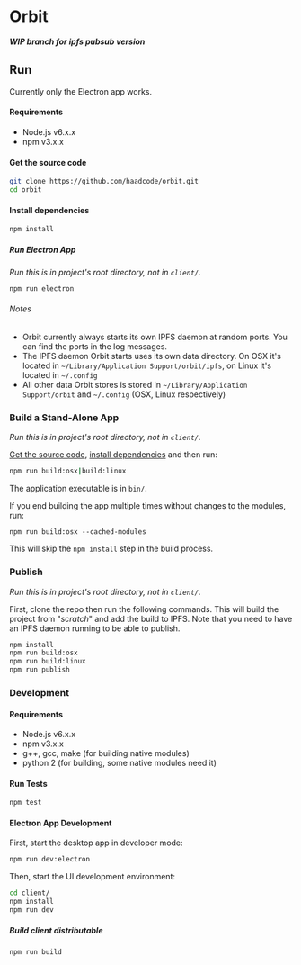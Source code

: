 # Orbit

***WIP branch for ipfs pubsub version***

## Run

Currently only the Electron app works.

#### Requirements

- Node.js v6.x.x
- npm v3.x.x

#### Get the source code

```sh
git clone https://github.com/haadcode/orbit.git
cd orbit
```

#### Install dependencies

```sh
npm install
```

##### Run Electron App

*Run this is in project's root directory, not in `client/`.*

```sh
npm run electron
```

###### Notes

- Orbit currently always starts its own IPFS daemon at random ports. You can find the ports in the log messages.
- The IPFS daemon Orbit starts uses its own data directory. On OSX it's located in `~/Library/Application Support/orbit/ipfs`, on Linux it's located in `~/.config`
- All other data Orbit stores is stored in `~/Library/Application Support/orbit` and `~/.config` (OSX, Linux respectively)

### Build a Stand-Alone App

*Run this is in project's root directory, not in `client/`.*

[Get the source code](#get-the-source-code), [install dependencies](#install-dependencies) and then run:
```sh
npm run build:osx|build:linux
```

The application executable is in `bin/`.

If you end building the app multiple times without changes to the modules, run:
```
npm run build:osx --cached-modules
```

This will skip the `npm install` step in the build process.

### Publish

*Run this is in project's root directory, not in `client/`.*

First, clone the repo then run the following commands. This will build the project from "*scratch*" and add the build to IPFS. Note that you need to have an IPFS daemon running to be able to publish.

```sh
npm install
npm run build:osx
npm run build:linux
npm run publish
```

### Development

#### Requirements

- Node.js v6.x.x
- npm v3.x.x
- g++, gcc, make (for building native modules)
- python 2 (for building, some native modules need it)

#### Run Tests

```sh
npm test
```

#### Electron App Development

First, start the desktop app in developer mode:

```sh
npm run dev:electron
```

Then, start the UI development environment:

```sh
cd client/
npm install
npm run dev
```

##### Build client distributable
```sh
npm run build
```
